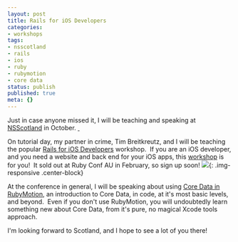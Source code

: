 ```yaml
---
layout: post
title: Rails for iOS Developers
categories: 
- workshops
tags:
- nsscotland
- rails
- ios
- ruby
- rubymotion
- core data
status: publish
published: true
meta: {}
---
```


Just in case anyone missed it, I will be teaching and speaking at 
[NSScotland](http://nsscotland.com) in October.
[ ](http://nsscotland.com) 

On tutorial day, my partner in crime, Tim Breitkreutz, and I will be teaching the popular 
[Rails for iOS Developers](http://rails4ios.com) workshop.  If you are an iOS developer, and you need a website and back end for your iOS apps, this 
[workshop](http://nsscotland.com/tutorial.html) is for you!  It sold out at Ruby Conf AU in February, so sign up soon!
![](/img/original/rails4ios.png){: .img-responsive .center-block}

At the conference in general, I will be speaking about using 
[Core Data in RubyMotion](http://coredatainmotion.com), an introduction to Core Data, in code, at it's most basic levels, and beyond.  Even if you don't use RubyMotion, you will undoubtedly learn something new about Core Data, from it's pure, no magical Xcode tools approach.

I'm looking forward to Scotland, and I hope to see a lot of you there!  
